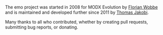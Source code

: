 The emo project was started in 2008 for MODX Evolution by [Florian
Wobbe](https://www.eprofs.de) and is maintained and developed further since 2011
by [Thomas Jakobi](https://github.com/jako).

Many thanks to all who contributed, whether by creating pull requests, submitting bug reports, or donating.